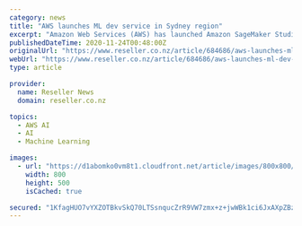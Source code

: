 ```yaml
---
category: news
title: "AWS launches ML dev service in Sydney region"
excerpt: "Amazon Web Services (AWS) has launched Amazon SageMaker Studio, an integrated development environment for machine learning (ML), in its Sydney region. The service allows users to build, train and deploy ML models through a web-based visual interface for ..."
publishedDateTime: 2020-11-24T00:48:00Z
originalUrl: "https://www.reseller.co.nz/article/684686/aws-launches-ml-dev-service-sydney-region/"
webUrl: "https://www.reseller.co.nz/article/684686/aws-launches-ml-dev-service-sydney-region/"
type: article

provider:
  name: Reseller News
  domain: reseller.co.nz

topics:
  - AWS AI
  - AI
  - Machine Learning

images:
  - url: "https://d1abomko0vm8t1.cloudfront.net/article/images/800x800/dimg/aws_website_crop.jpg"
    width: 800
    height: 500
    isCached: true

secured: "1KfagHUO7vYXZOTBkvSkQ70LTSsnqucZrR9VW7zmx+z+jwWBk1ci6JxAXpZBzf1QPCvDzPeGPuEcLlJWoheJZhahJRpdEpCUdkfzIA0NtLobJxQIkQgTkgAdR6XO007Oo+Yxiy4DQlJ66/ypwv2nh0WRjYwrGwyO5LObEyvpGhYVyNPAEODpuB9utiH4IviDasQo1KCygor8qI+VETtshWEXoK7QTrYe1Qi2KtJikM1M4I/vNj1C4/kkzDUGXyTGb9SpODZgt1u6ldfS1QJx6wuyo2tO12m7DOu4yewy8iw5QzgIBFXxS5zh1FDFrmZDb80+a54nOPXbfcBLoHmJPd6yXh/oG15nSFyASriQPDU=;vCidu1qncKzu2R+enwvu0Q=="
---
```


